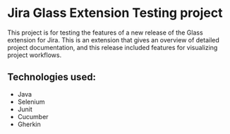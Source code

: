 # Jira Glass Extension Testing project

This project is for testing the features of a new release of the Glass
extension for Jira. This is an extension that gives an overview of detailed project documentation, and this
release included features for visualizing project workflows.

## Technologies used:
- Java
- Selenium
- Junit
- Cucumber
- Gherkin